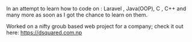 In an attempt to learn how to code on : Laravel , Java(OOP), C , C++ and many more as soon as I got the chance to learn on them.

Worked on a nifty groub based web project for a company; check it out here: https://dsquared.com.np
